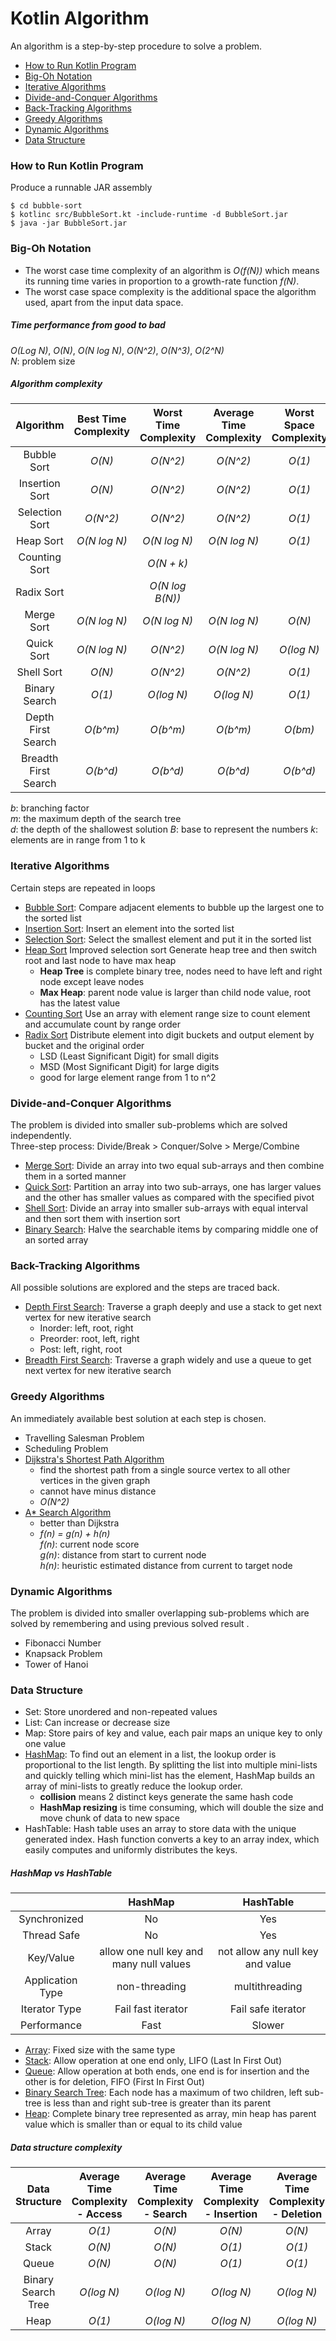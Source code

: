 # Kotlin Algorithm
An algorithm is a step-by-step procedure to solve a problem.

- [How to Run Kotlin Program](#how-to-kotlin-program)
- [Big-Oh Notation](#big-oh-notation)
- [Iterative Algorithms](#iterative-algorithms)
- [Divide-and-Conquer Algorithms](#divide-and-conquer-algorithms)
- [Back-Tracking Algorithms](#back-tracking-algorithms)
- [Greedy Algorithms](#greedy-algorithms)
- [Dynamic Algorithms](#dynamic-algorithms)
- [Data Structure](#data-structure)

### How to Run Kotlin Program 
Produce a runnable JAR assembly

    $ cd bubble-sort 
    $ kotlinc src/BubbleSort.kt -include-runtime -d BubbleSort.jar
    $ java -jar BubbleSort.jar

### Big-Oh Notation
- The worst case time complexity of an algorithm is *O(f(N))* which means its running time varies in proportion to a growth-rate function *f(N)*.  
- The worst case space complexity is the additional space the algorithm used, apart from the input data space.

##### Time performance from good to bad
*O(Log N)*, *O(N)*, *O(N log N)*, *O(N^2)*, *O(N^3)*, *O(2^N)*  
*N*: problem size

##### Algorithm complexity
| Algorithm            | Best Time Complexity | Worst Time Complexity | Average Time Complexity | Worst Space Complexity |
| :------------------: | :------------------: | :-------------------: | :---------------------: | :--------------------: |
| Bubble Sort          | *O(N)*               | *O(N^2)*              | *O(N^2)*                | *O(1)*                 |
| Insertion Sort       | *O(N)*               | *O(N^2)*              | *O(N^2)*                | *O(1)*                 |
| Selection Sort       | *O(N^2)*             | *O(N^2)*              | *O(N^2)*                | *O(1)*                 |
| Heap Sort            | *O(N log N)*         | *O(N log N)*          | *O(N log N)*            | *O(1)*                 |
| Counting Sort        |                      | *O(N + k)*            |                         |                        |
| Radix Sort           |                      | *O(N log B(N))*       |                         |                        |
| Merge Sort           | *O(N log N)*         | *O(N log N)*          | *O(N log N)*            | *O(N)*                 |
| Quick Sort           | *O(N log N)*         | *O(N^2)*              | *O(N log N)*            | *O(log N)*             |
| Shell Sort           | *O(N)*               | *O(N^2)*              | *O(N^2)*                | *O(1)*                 |
| Binary Search        | *O(1)*               | *O(log N)*            | *O(log N)*              | *O(1)*                 |
| Depth First Search   | *O(b^m)*             | *O(b^m)*              | *O(b^m)*                | *O(bm)*                |
| Breadth First Search | *O(b^d)*             | *O(b^d)*              | *O(b^d)*                | *O(b^d)*               |

*b*: branching factor  
*m*: the maximum depth of the search tree  
*d*: the depth of the shallowest solution
*B*: base to represent the numbers
*k*: elements are in range from 1 to k

### Iterative Algorithms 
Certain steps are repeated in loops

- [Bubble Sort](https://www.tutorialspoint.com/data_structures_algorithms/bubble_sort_algorithm.htm): 
Compare adjacent elements to bubble up the largest one to the sorted list
- [Insertion Sort](https://www.tutorialspoint.com/data_structures_algorithms/insertion_sort_algorithm.htm): 
Insert an element into the sorted list
- [Selection Sort](https://www.tutorialspoint.com/data_structures_algorithms/selection_sort_algorithm.htm): 
Select the smallest element and put it in the sorted list
- [Heap Sort](https://www.geeksforgeeks.org/heap-sort/)
Improved selection sort
Generate heap tree and then switch root and last node to have max heap
    - **Heap Tree** is complete binary tree, nodes need to have left and right node except leave nodes
    - **Max Heap**: parent node value is larger than child node value, root has the latest value
- [Counting Sort](https://www.geeksforgeeks.org/counting-sort/)
Use an array with element range size to count element and accumulate count by range order
- [Radix Sort](https://www.geeksforgeeks.org/radix-sort/)
Distribute element into digit buckets and output element by bucket and the original order
    - LSD (Least Significant Digit) for small digits
    - MSD (Most Significant Digit) for large digits
    - good for large element range from 1 to n^2

### Divide-and-Conquer Algorithms 
The problem is divided into smaller sub-problems which are solved independently.  
Three-step process: Divide/Break > Conquer/Solve > Merge/Combine 

- [Merge Sort](https://www.tutorialspoint.com/data_structures_algorithms/merge_sort_algorithm.htm):
Divide an array into two equal sub-arrays and then combine them in a sorted manner
- [Quick Sort](https://www.tutorialspoint.com/data_structures_algorithms/quick_sort_algorithm.htm):
Partition an array into two sub-arrays, one has larger values and the other has smaller values as compared with the specified pivot
- [Shell Sort](https://www.tutorialspoint.com/data_structures_algorithms/shell_sort_algorithm.htm): 
Divide an array into smaller sub-arrays with equal interval and then sort them with insertion sort
- [Binary Search](https://www.tutorialspoint.com/data_structures_algorithms/binary_search_algorithm.htm):
Halve the searchable items by comparing middle one of an sorted array

### Back-Tracking Algorithms 
All possible solutions are explored and the steps are traced back.

- [Depth First Search](http://www.geeksforgeeks.org/tree-traversals-inorder-preorder-and-postorder/):
Traverse a graph deeply and use a stack to get next vertex for new iterative search
    - Inorder: left, root, right
    - Preorder: root, left, right
    - Post: left, right, root
- [Breadth First Search](http://www.geeksforgeeks.org/level-order-tree-traversal/):
Traverse a graph widely and use a queue to get next vertex for new iterative search

### Greedy Algorithms 
An immediately available best solution at each step is chosen.

- Travelling Salesman Problem
- Scheduling Problem
- [Dijkstra's Shortest Path Algorithm](https://www.geeksforgeeks.org/greedy-algorithms-set-6-dijkstras-shortest-path-algorithm/)
    - find the shortest path from a single source vertex to all other vertices in the given graph
    - cannot have minus distance
    - *O(N^2)* 
- [A* Search Algorithm](https://www.geeksforgeeks.org/a-search-algorithm/)
    - better than Dijkstra
    - *f(n) = g(n) + h(n)* <br/>
      *f(n)*: current node score <br/>
      *g(n)*: distance from start to current node <br/>
      *h(n)*: heuristic estimated distance from current to target node <br/> 

### Dynamic Algorithms 
The problem is divided into smaller overlapping sub-problems which are solved by remembering and using previous solved result .  

- Fibonacci Number
- Knapsack Problem
- Tower of Hanoi

### Data Structure 
- Set: 
Store unordered and non-repeated values
- List: 
Can increase or decrease size
- Map: 
Store pairs of key and value, each pair maps an unique key to only one value
- [HashMap](https://www.linkedin.com/pulse/10-things-java-developer-should-know-hashmap-chinmay-parekh/): 
To find out an element in a list, the lookup order is proportional to the list length. By splitting the list into multiple mini-lists and quickly telling which mini-list has the element, HashMap builds an array of mini-lists to greatly reduce the lookup order.
    - **collision** means 2 distinct keys generate the same hash code
    - **HashMap resizing** is time consuming, which will double the size and move chunk of data to new space
- HashTable:
Hash table uses an array to store data with the unique generated index. Hash function converts a key to an array index, which easily computes and uniformly distributes the keys.
    
##### HashMap vs HashTable
|| HashMap | HashTable|
| :-----: | :-----: | :-----: |
| Synchronized | No | Yes |
| Thread Safe  | No | Yes |
| Key/Value | allow one null key and many null values | not allow any null key and value |
| Application Type | non-threading | multithreading |
| Iterator Type | Fail fast iterator | Fail safe iterator | 
| Performance | Fast | Slower | 
    
- [Array](https://www.tutorialspoint.com/data_structures_algorithms/array_data_structure.htm):
Fixed size with the same type
- [Stack](https://www.tutorialspoint.com/data_structures_algorithms/stack_algorithm.htm):
Allow operation at one end only, LIFO (Last In First Out)
- [Queue](https://www.tutorialspoint.com/data_structures_algorithms/dsa_queue.htm): 
Allow operation at both ends, one end is for insertion and the other is for deletion, FIFO (First In First Out)
- [Binary Search Tree](https://www.tutorialspoint.com/data_structures_algorithms/binary_search_tree.htm):
Each node has a maximum of two children, left sub-tree is less than and right sub-tree is greater than its parent
- [Heap](http://www.geeksforgeeks.org/binary-heap/): 
Complete binary tree represented as array, min heap has parent value which is smaller than or equal to its child value

##### Data structure complexity
| Data Structure | Average Time Complexity - Access | Average Time Complexity - Search | Average Time Complexity - Insertion | Average Time Complexity - Deletion | Worst Space Complexity |  
| :------------: | :------------: | :------------: | :------------: | :------------: | :------------: |
| Array          | *O(1)*         | *O(N)*         | *O(N)*         | *O(N)*         | *O(N)*         |
| Stack          | *O(N)*         | *O(N)*         | *O(1)*         | *O(1)*         | *O(N)*         |
| Queue          | *O(N)*         | *O(N)*         | *O(1)*         | *O(1)*         | *O(N)*         |
| Binary Search Tree | *O(log N)* | *O(log N)*     | *O(log N)*     | *O(log N)*     | *O(N)*         |
| Heap           | *O(1)*         | *O(log N)*     | *O(log N)*     | *O(log N)*     | *O(N)*         |
